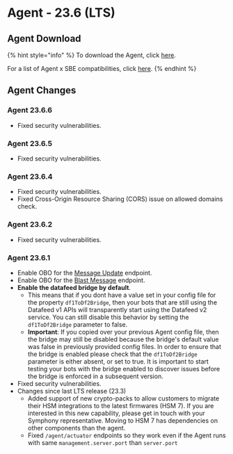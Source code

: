 # Agent - 23.6 (LTS)

## Agent Download

{% hint style="info" %}
To download the Agent, click [here](https://storage.googleapis.com/sym-platform/developers/rest-api/agent-23.6.6.zip).

For a list of Agent x SBE compatibilities, click [here](../../../agent-guide/sbe-x-agent-compatibility-matrix.md).
{% endhint %}

## Agent Changes

### Agent 23.6.6

* Fixed security vulnerabilities.

### Agent 23.6.5

* Fixed security vulnerabilities.

### Agent 23.6.4

* Fixed security vulnerabilities.
* Fixed Cross-Origin Resource Sharing (CORS) issue on allowed domains check.

### Agent 23.6.2

* Fixed security vulnerabilities.

### Agent 23.6.1

* Enable OBO for the [Message Update](https://developers.symphony.com/restapi/main/messages/update-message-v4) endpoint.
* Enable OBO for the [Blast Message](https://developers.symphony.com/restapi/main/messages/blast-message) endpoint.
* **Enable the datafeed bridge by default**.
  * This means that if you dont have a value set in your config file for the property `df1ToDf2Bridge`, then your bots that are still using the Datafeed v1 APIs will transparently start using the Datafeed v2 service. You can still disable this behavior by setting the `df1ToDf2Bridge` parameter to false.&#x20;
  * **Important**: If you copied over your previous Agent config file, then the bridge may still be disabled because the bridge's default value was false in previously provided config files. In order to ensure that the bridge is enabled please check that the `df1ToDf2Bridge` parameter is either absent, or set to true. It is important to start testing your bots with the bridge enabled to discover issues before the bridge is enforced in a subsequent version.&#x20;
* Fixed security vulnerabilities.
* Changes since last LTS release (23.3)
  * Added support of new crypto-packs to allow customers to migrate their HSM integrations to the latest firmwares (HSM 7). If you are interested in this new capability, please get in touch with your Symphony representative. Moving to HSM 7 has dependencies on other components than the agent.
  * Fixed `/agent/actuator` endpoints so they work even if the Agent runs with same `management.server.port` than `server.port`
